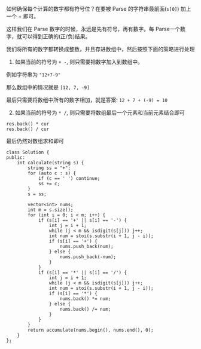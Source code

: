 如何确保每个计算的数字都有符号位？在要被 Parse 的字符串最前面(`s[0]`) 加上一个 + 即可。

这样我们在 Parse 数字的时候，永远是先有符号，再有数字。每 Parse一个数字，就可以得到正确的(正/负)结果。

我们将所有的数字都转换成整数，并且存进数组中，然后按照下面的策略进行处理

1. 如果当前的符号为 `+ -`, 则只需要把数字加入到数组中。

例如字符串为 `"12+7-9"`

那么数组中的情况就是 `[12, 7, -9]`

最后只需要将数组中所有的数字相加，就是答案: `12 + 7 + (-9) = 10`

2. 如果当前的符号为 `* /`, 则只需要将数组最后一个元素和当前元素结合即可

```
res.back() * cur
res.back() / cur
```

最后仍然对数组求和即可

```
class Solution {
public:
    int calculate(string s) {
        string ss = "+";
        for (auto c : s) {
            if (c == ' ') continue;
            ss += c;
        }
        s = ss;
        
        vector<int> nums;
        int m = s.size();
        for (int i = 0; i < m; i++) {
            if (s[i] == '+' || s[i] == '-') {
                int j = i + 1;
                while (j < m && isdigit(s[j])) j++;
                int num = stoi(s.substr(i + 1, j - i));
                if (s[i] == '+') {
                    nums.push_back(num);
                } else {
                    nums.push_back(-num);
                } 
            }
            if (s[i] == '*' || s[i] == '/') {
                int j = i + 1;
                while (j < m && isdigit(s[j])) j++;
                int num = stoi(s.substr(i + 1, j - i));
                if (s[i] == '*') {
                    nums.back() *= num; 
                } else {
                    nums.back() /= num;
                }
            }
        }
        return accumulate(nums.begin(), nums.end(), 0);
    }
};


